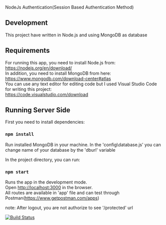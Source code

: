 NodeJs Authentication(Session Based Authentication Method)

## Development

This project have written in Node.js and using MongoDB as database <br>

## Requirements

For running this app, you need to install Node.js from: https://nodejs.org/en/download/ <br>
In addition, you need to install MongoDB from here: https://www.mongodb.com/download-center#atlas <br>
You can use any text editor for editing code but I used Visual Studio Code for writing this project: <br>
 https://code.visualstudio.com/download

## Running Server Side

First you need to install dependencies:

### `npm install`

Run installed MongoDB in your machine.
In the 'config\database.js' you can change name of your database by the 'dburl' variable

In the project directory, you can run:

### `npm start`

Runs the app in the development mode.<br>
Open [http://localhost:3000](http://localhost:3000) in the browser.<br>
All routes are available in 'app' file and can test through Postman(https://www.getpostman.com/apps)

note: After logout, you are not authorize to see '/protected' url 

[![Build Status](https://travis-ci.org/negarineh/NodeJs-Session-Based-Authentication-Method-.svg?branch=master)](https://travis-ci.org/negarineh/NodeJs-Session-Based-Authentication-Method-)
